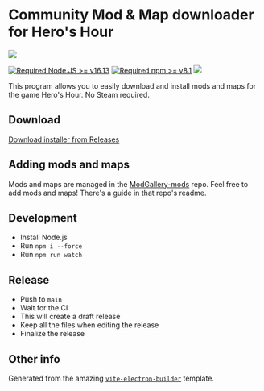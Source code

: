 # Community Mod & Map downloader for Hero's Hour

[![](https://img.shields.io/static/v1?label=Discuss&message=on%20Discord&color=7289DA&style=flat&logo=discord)](https://discord.gg/vnZMK2kyY5)

[![Required Node.JS >= v16.13](https://img.shields.io/static/v1?label=node&message=%3E=16.13&logo=node.js&color)](https://nodejs.org/about/releases/) [![Required npm >= v8.1](https://img.shields.io/static/v1?label=npm&message=%3E=8.1&logo=npm&color)](https://github.com/npm/cli/releases)
[![](https://img.shields.io/static/v1?label=&message=Electron%2021.0.1&color=fff&style=flat&logo=electron)](https://www.electronjs.org)

This program allows you to easily download and install mods and maps for the game Hero's Hour. No Steam required.

## Download

[Download installer from Releases](https://github.com/Flixbox/ModGallery/releases)

## Adding mods and maps

Mods and maps are managed in the [ModGallery-mods](https://github.com/Flixbox/ModGallery-Mods) repo. Feel free to add mods and maps! There's a guide in that repo's readme.

## Development

- Install Node.js
- Run `npm i --force`
- Run `npm run watch`

## Release

- Push to `main`
- Wait for the CI
- This will create a draft release
- Keep all the files when editing the release
- Finalize the release

## Other info

Generated from the amazing [`vite-electron-builder`](https://github.com/cawa-93/vite-electron-builder) template.
